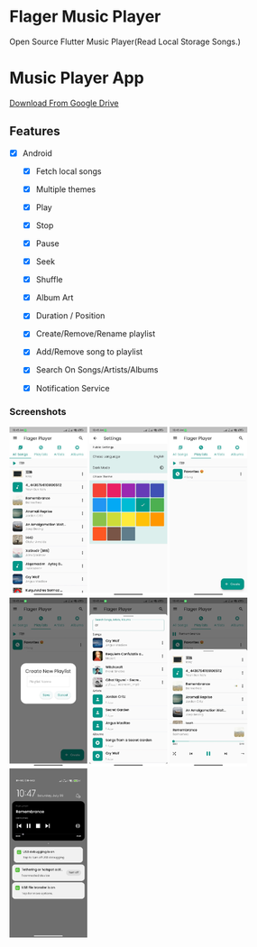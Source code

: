 # Flager Music Player

Open Source Flutter Music Player(Read Local Storage Songs.)

# Music Player App

[Download From Google Drive](https://drive.google.com/file/d/13V0_wjZKPa7UTOpKfJiDHT6N0GaEN_pR/view?usp=sharing)

## Features

* [x] Android

    * [x] Fetch local songs
    * [x] Multiple themes
    * [x] Play
    * [x] Stop
    * [x] Pause
    * [x] Seek
    * [x] Shuffle
    * [x] Album Art
    * [x] Duration / Position
    * [x] Create/Remove/Rename playlist
    * [x] Add/Remove song to playlist
    * [x] Search On Songs/Artists/Albums
    * [x] Notification Service
    

### Screenshots

<img src="screenshots/scr1.jpg" height="300em" /> 
<img src="screenshots/scr2.jpg" height="300em" /> 
<img src="screenshots/scr3.jpg" height="300em" /> 
<img src="screenshots/scr4.jpg" height="300em" /> 
<img src="screenshots/scr5.jpg" height="300em" /> 
<img src="screenshots/scr6.jpg" height="300em" /> 
<img src="screenshots/scr7.jpg" height="300em" /> 




